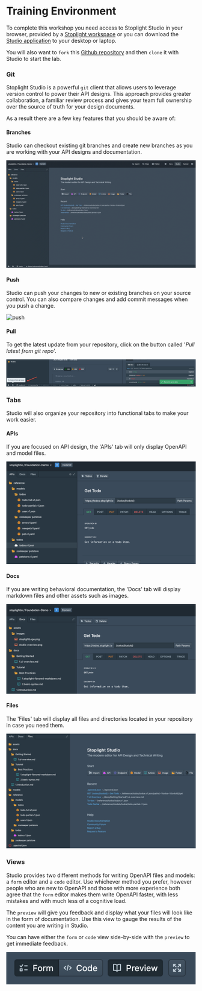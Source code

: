 # Training Environment

To complete this workshop you need access to Stoplight Studio in your browser, provided by a [Stoplight workspace](https://stoplight.io/welcome/create) or you can download the [Studio application](https://stoplight.io/studio/) to your desktop or laptop.

You will also want to `fork` this [Github repository](https://github.com/stoplightio/StudioLab) and then `clone` it with Studio to start the lab.


### Git

Stoplight Studio is a powerful `git` client that allows users to leverage version control to power their API designs. This approach provides greater collaboration, a familiar review process and gives your team full ownership over the source of truth for your design documents. 

As a result there are a few key features that you should be aware of:

#### Branches

Studio can checkout existing git branches and create new branches as you are working with your API designs and documentation.

![branches](../../assets/images/branches.gif)

#### Push

Studio can push your changes to new or existing branches on your source control. You can also compare changes and add commit messages when you push a change.

![push](../../assets/images/push.gif)

#### Pull

To get the latest update from your repository, click on the button called '*Pull latest from git repo*'.

![pull](../../assets/images/pull.png)

### Tabs

Studio will also organize your repository into functional tabs to make your work easier. 

#### APIs
If you are focused on API design, the 'APIs' tab will only display OpenAPI and model files.

![apis](../../assets/images/apis.png)

#### Docs
If you are writing behavioral documentation, the 'Docs' tab will display markdown files and other assets such as images.

![docs](../../assets/images/docs.png)

#### Files
The 'Files' tab will display all files and directories located in your repository in case you need them.

![files](../../assets/images/files.png)

### Views

Studio provides two different methods for writing OpenAPI files and models: a `form` editor and a `code` editor. Use whichever method you prefer, however people who are new to OpenAPI and those with more experience both agree that the `form` editor makes them write OpenAPI faster, with less mistakes and with much less of a cognitive load.

The `preview` will give you feedback and display what your files will look like in the form of documentation. Use this view to gauge the results of the content you are writing in Studio.

You can have either the `form` or `code` view side-by-side with the `preview` to get immediate feedback.

![views](../../assets/images/views.png)
